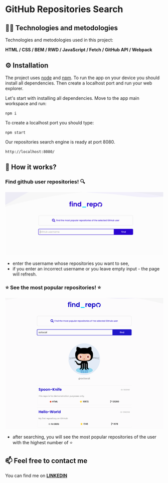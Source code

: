 # GitHub Repositories Search

## :technologist: Technologies and metodologies

Technologies and metodologies used in this project:

**HTML / CSS / BEM / RWD / JavaScript /
Fetch / GitHub API / Webpack**

## :gear: Installation

The project uses [node](https://nodejs.org/en/) and [npm](https://www.npmjs.com/). To run the app on your device you should install all dependencies. Then create a localhost port and run your web explorer.

Let's start with installing all dependencies. Move to the app main workspace and run:

    npm i

To create a localhost port you should type:

    npm start

Our repositories search engine is ready at port 8080.

    http://localhost:8080/

## :microscope: How it works?

### Find github user repositories! :mag:

![](./src/assets/search_engine.png)

- enter the username whose repositories you want to see,
- if you enter an incorrect username or you leave empty input - the page will refresh.

### :star: See the most popular repositories! :star:

![](./src/assets/example_search.png)

- after searching, you will see the most popular repositories of the user with the highest number of :star:

## :mailbox: Feel free to contact me

You can find me on **[LINKEDIN](https://www.linkedin.com/in/rafa%C5%82-kazik-924b8710a/)**
